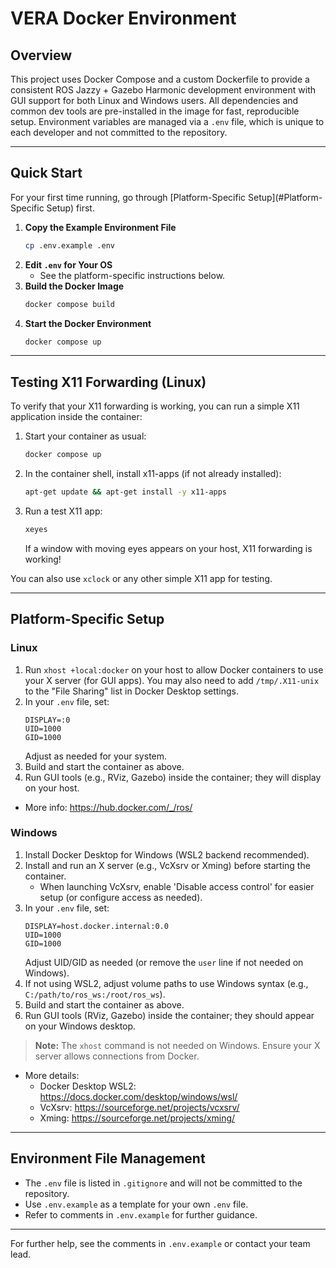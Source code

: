 # VERA Docker Environment

## Overview

This project uses Docker Compose and a custom Dockerfile to provide a consistent ROS Jazzy + Gazebo Harmonic development environment with GUI support for both Linux and Windows users. All dependencies and common dev tools are pre-installed in the image for fast, reproducible setup. Environment variables are managed via a `.env` file, which is unique to each developer and not committed to the repository.

---

## Quick Start

For your first time running, go through [Platform-Specific Setup](#Platform-Specific Setup) first.

1. **Copy the Example Environment File**
   ```bash
   cp .env.example .env
   ```
2. **Edit `.env` for Your OS**
   - See the platform-specific instructions below.
3. **Build the Docker Image**
   ```bash
   docker compose build
   ```
4. **Start the Docker Environment**
   ```bash
   docker compose up
   ```

---

## Testing X11 Forwarding (Linux)

To verify that your X11 forwarding is working, you can run a simple X11 application inside the container:

1. Start your container as usual:
   ```bash
   docker compose up
   ```
2. In the container shell, install x11-apps (if not already installed):
   ```bash
   apt-get update && apt-get install -y x11-apps
   ```
3. Run a test X11 app:
   ```bash
   xeyes
   ```
   If a window with moving eyes appears on your host, X11 forwarding is working!

You can also use `xclock` or any other simple X11 app for testing.

---

## Platform-Specific Setup

### Linux

1. Run `xhost +local:docker` on your host to allow Docker containers to use your X server (for GUI apps). You may also need to add `/tmp/.X11-unix` to the "File Sharing" list in Docker Desktop settings.
2. In your `.env` file, set:
   ```
   DISPLAY=:0
   UID=1000
   GID=1000
   ```
   Adjust as needed for your system.
3. Build and start the container as above.
4. Run GUI tools (e.g., RViz, Gazebo) inside the container; they will display on your host.

- More info: https://hub.docker.com/_/ros/

### Windows

1. Install Docker Desktop for Windows (WSL2 backend recommended).
2. Install and run an X server (e.g., VcXsrv or Xming) before starting the container.
   - When launching VcXsrv, enable 'Disable access control' for easier setup (or configure access as needed).
3. In your `.env` file, set:
   ```
   DISPLAY=host.docker.internal:0.0
   UID=1000
   GID=1000
   ```
   Adjust UID/GID as needed (or remove the `user` line if not needed on Windows).
4. If not using WSL2, adjust volume paths to use Windows syntax (e.g., `C:/path/to/ros_ws:/root/ros_ws`).
5. Build and start the container as above.
6. Run GUI tools (RViz, Gazebo) inside the container; they should appear on your Windows desktop.

> **Note:** The `xhost` command is not needed on Windows. Ensure your X server allows connections from Docker.

- More details:
  - Docker Desktop WSL2: https://docs.docker.com/desktop/windows/wsl/
  - VcXsrv: https://sourceforge.net/projects/vcxsrv/
  - Xming: https://sourceforge.net/projects/xming/

---

## Environment File Management

- The `.env` file is listed in `.gitignore` and will not be committed to the repository.
- Use `.env.example` as a template for your own `.env` file.
- Refer to comments in `.env.example` for further guidance.

---

For further help, see the comments in `.env.example` or contact your team lead.
